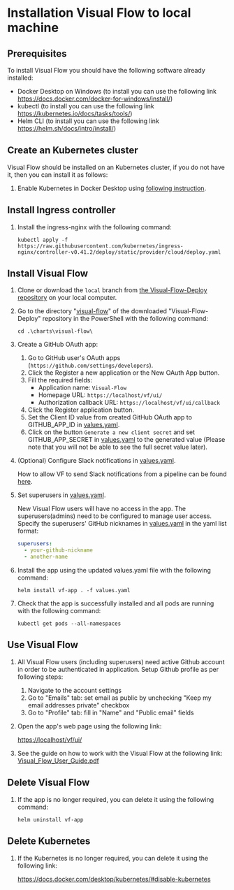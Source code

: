 # Installation Visual Flow to local machine

## Prerequisites

To install Visual Flow you should have the following software already installed:

- Docker Desktop on Windows (to install you can use the following link <https://docs.docker.com/docker-for-windows/install/>)
- kubectl (to install you can use the following link <https://kubernetes.io/docs/tasks/tools/>)
- Helm CLI (to install you can use the following link <https://helm.sh/docs/intro/install/>)

## Create an Kubernetes cluster

Visual Flow should be installed on an Kubernetes cluster, if you do not have it, then you can install it as follows:

1. Enable Kubernetes in Docker Desktop using [following instruction](https://docs.docker.com/desktop/kubernetes/#enable-kubernetes).

## Install Ingress controller

1. Install the ingress-nginx with the following command:

    `kubectl apply -f https://raw.githubusercontent.com/kubernetes/ingress-nginx/controller-v0.41.2/deploy/static/provider/cloud/deploy.yaml`

## Install Visual Flow

1. Clone or download the `local` branch from [the Visual-Flow-Deploy repository](https://github.com/ibagomel/Visual-Flow-deploy/tree/local) on your local computer.

2. Go to the directory "[visual-flow](./charts/visual-flow)" of the downloaded "Visual-Flow-Deploy" repository in the PowerShell with the following command:

    `cd .\charts\visual-flow\`

3. Create a GitHub OAuth app:

    1. Go to GitHub user's OAuth apps (`https://github.com/settings/developers`).
    2. Click the Register a new application or the New OAuth App button.
    3. Fill the required fields:
        - Application name: `Visual-Flow`
        - Homepage URL: `https://localhost/vf/ui/`
        - Authorization callback URL: `https://localhost/vf/ui/callback`
    4. Click the Register application button.
    5. Set the Client ID value from created GitHub OAuth app to GITHUB_APP_ID in [values.yaml](./charts/visual-flow/values.yaml).
    6. Click on the button `Generate a new client secret` and set GITHUB_APP_SECRET in [values.yaml](./charts/visual-flow/values.yaml) to the generated value (Please note that you will not be able to see the full secret value later).

4. (Optional) Configure Slack notifications in [values.yaml](./charts/visual-flow/values.yaml).

    How to allow VF to send Slack notifications from a pipeline can be found [here](https://github.com/ibagomel/Visual-Flow-deploy/blob/main/SLACK_NOTIFICATION.md).

5. Set superusers in [values.yaml](./charts/visual-flow/values.yaml).

    New Visual Flow users will have no access in the app. The superusers(admins) need to be configured to manage user access. Specify the superusers' GitHub nicknames in [values.yaml](./charts/visual-flow/values.yaml) in the yaml list format:

    ```yaml
    superusers:
      - your-github-nickname
      - another-name
    ```

6. Install the app using the updated values.yaml file with the following command:

    `helm install vf-app . -f values.yaml`

7. Check that the app is successfully installed and all pods are running with the following command:

    `kubectl get pods --all-namespaces`

## Use Visual Flow

1. All Visual Flow users (including superusers) need active Github account in order to be authenticated in application. Setup Github profile as per following steps:

    1. Navigate to the account settings
    2. Go to "Emails" tab: set email as public by unchecking "Keep my email addresses private" checkbox
    3. Go to "Profile" tab: fill in "Name" and "Public email" fields

2. Open the app's web page using the following link:

    <https://localhost/vf/ui/>

3. See the guide on how to work with the Visual Flow at the following link: [Visual_Flow_User_Guide.pdf](https://github.com/ibagomel/Visual-Flow/blob/main/Visual_Flow_User_Guide.pdf)

## Delete Visual Flow

1. If the app is no longer required, you can delete it using the following command:

    `helm uninstall vf-app`

## Delete Kubernetes

1. If the Kubernetes is no longer required, you can delete it using the following link:

    <https://docs.docker.com/desktop/kubernetes/#disable-kubernetes>
